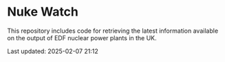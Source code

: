# Nuke Watch

This repository includes code for retrieving the latest information available on the output of EDF nuclear power plants in the UK.

Last updated: 2025-02-07 21:12